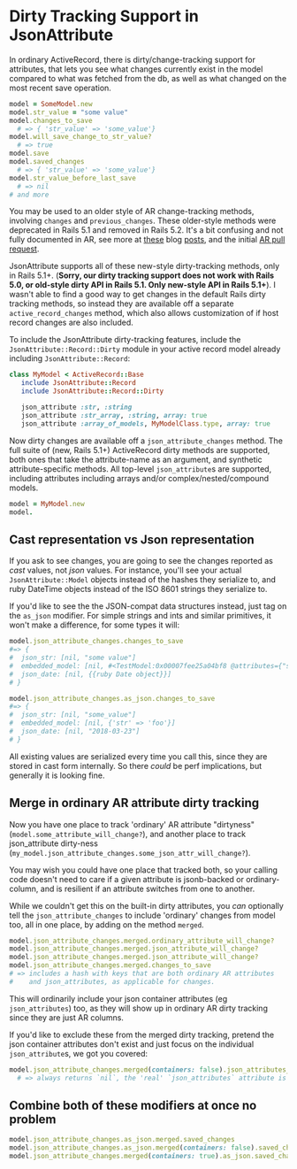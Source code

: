 # Dirty Tracking Support in JsonAttribute

In ordinary ActiveRecord, there is dirty/change-tracking support for attributes,
that lets you see what changes currently exist in the model compared to what
was fetched from the db, as well as what changed on the most recent save operation.

```ruby
model = SomeModel.new
model.str_value = "some value"
model.changes_to_save
  # => { 'str_value' => 'some_value'}
model.will_save_change_to_str_value?
  # => true
model.save
model.saved_changes
  # => { 'str_value' => 'some_value'}
model.str_value_before_last_save
  # => nil
# and more
```

You may be used to an older style of AR change-tracking methods,
involving `changes` and `previous_changes`. These older-style methods were
deprecated in Rails 5.1 and removed in Rails 5.2.  It's a bit confusing and not
fully documented in AR, see more at
[these](https://www.levups.com/en/blog/2017/undocumented-dirty-attributes-activerecord-changes-rails51.html)
blog [posts](https://www.ombulabs.com/blog/rails/upgrades/active-record-5-1-api-changes.html),
and the initial [AR pull request](https://github.com/rails/rails/pull/25337).

JsonAttribute supports all of these new-style dirty-tracking methods, only
in Rails 5.1+. (**Sorry, our dirty tracking support does not work with Rails 5.0,
or old-style dirty API in Rails 5.1. Only new-style API in Rails 5.1+**). I wasn't
able to find a good way to get changes in the default Rails dirty tracking methods,
so instead they are available off a separate `active_record_changes` method,
which also allows customization of if host record changes are also included.

To include the JsonAttribute dirty-tracking features, include the
`JsonAttribute::Record::Dirty` module in your active record model already including
`JsonAttribute::Record`:

```ruby
class MyModel < ActiveRecord::Base
   include JsonAttribute::Record
   include JsonAttribute::Record::Dirty

   json_attribute :str, :string
   json_attribute :str_array, :string, array: true
   json_attribute :array_of_models, MyModelClass.type, array: true
```

Now dirty changes are available off a `json_attribute_changes` method.
The full suite of (new, Rails 5.1+) ActiveRecord dirty methods are supported,
both ones that take the attribute-name as an argument, and synthetic attribute-specific
methods. All top-level `json_attribute`s are supported, including attributes
including arrays and/or complex/nested/compound models.

```ruby
model = MyModel.new
model.

```

## Cast representation vs Json representation

If you ask to see changes, you are going to see the changes reported as _cast_ values,
not _json_ values. For instance, you'll see your actual `JsonAttribute::Model`
objects instead of the hashes they serialize to, and ruby DateTime objects instead
of the ISO 8601 strings they serialize to.

If you'd like to see the the JSON-compat data structures instead, just tag
on the `as_json` modifier. For simple strings and ints and similar primitives,
it won't make a difference, for some types it will:

```ruby
model.json_attribute_changes.changes_to_save
#=> {
#  json_str: [nil, "some value"]
#  embedded_model: [nil, #<TestModel:0x00007fee25a04bf8 @attributes={"str"=>"foo"}>]
#  json_date: [nil, {{ruby Date object}}]
# }

model.json_attribute_changes.as_json.changes_to_save
#=> {
#  json_str: [nil, "some_value"]
#  embedded_model: [nil, {'str' => 'foo'}]
#  json_date: [nil, "2018-03-23"]
# }

```

All existing values are serialized every time you call this, since they are stored
in cast form internally. So there _could_ be perf implications, but generally it is looking fine.

## Merge in ordinary AR attribute dirty tracking

Now you have one place to track 'ordinary' AR attribute "dirtyness"
(`model.some_attribute_will_change?`), and another place to track json_attribute
dirty-ness (`my_model.json_attribute_changes.some_json_attr_will_change?`).

You may wish you could have one place that tracked both, so your calling code
doesn't need to care if a given attribute is jsonb-backed or ordinary-column, and
is resilient if an attribute switches from one to another.

While we couldn't get this on the built-in dirty attributes, you *can* optionally
tell the `json_attribute_changes` to include 'ordinary' changes from model too,
all in one place, by adding on the method `merged`.

```ruby
model.json_attribute_changes.merged.ordinary_attribute_will_change?
model.json_attribute_changes.merged.json_attribute_will_change?
model.json_attribute_changes.merged.json_attribute_will_change?
model.json_attribute_changes.merged.changes_to_save
# => includes a hash with keys that are both ordinary AR attributes
#    and json_attributes, as applicable for changes.
```

This will ordinarily include your json container attributes (eg `json_attributes`)
too, as they will show up in ordinary AR dirty tracking since they are just AR
columns.

If you'd like to exclude these from the merged dirty tracking, pretend the json
container attributes don't exist and just focus on the individual `json_attribute`s,
we got you covered:

```ruby
model.json_attribute_changes.merged(containers: false).json_attributes_will_change?
  # => always returns `nil`, the 'real' `json_attributes` attribute is dead to us.
```

## Combine both of these modifiers at once no problem

```ruby
model.json_attribute_changes.as_json.merged.saved_changes
model.json_attribute_changes.as_json.merged(containers: false).saved_changes
model.json_attribute_changes.merged(containers: true).as_json.saved_changes
```
